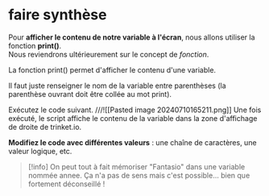 # faire synthèse

Pour **afficher le contenu de notre variable à l'écran**, nous allons utiliser la fonction **print()**.  
Nous reviendrons ultérieurement sur le concept de _fonction_.

La fonction print() permet d'afficher le contenu d'une variable.

Il faut juste renseigner le nom de la variable entre parenthèses (la parenthèse ouvrant doit être collée au mot print).

Exécutez le code suivant.
///![[Pasted image 20240710165211.png]]
Une fois exécuté, le script affiche le contenu de la variable dans la zone d'affichage de droite de trinket.io.

**Modifiez le code avec différentes valeurs** : une chaîne de caractères, une valeur logique, etc.

>[!info] On peut tout à fait mémoriser "Fantasio" dans une variable nommée annee. Ça n'a pas de sens mais c'est possible... bien que fortement déconseillé !

